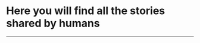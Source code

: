 # Here you will find all the stories shared by humans
----------------------------------------------------------
